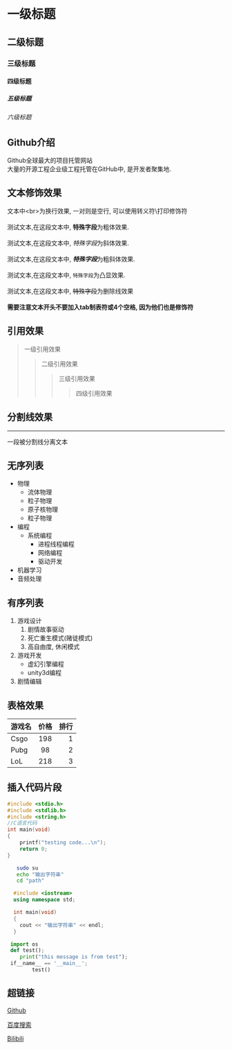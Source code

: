 # 一级标题
## 二级标题
### 三级标题
#### 四级标题
##### 五级标题
###### 六级标题


## Github介绍

Github全球最大的项目托管网站<br>大量的开源工程企业级工程托管在GitHub中, 是开发者聚集地.

## 文本修饰效果
文本中\<br\>为换行效果, 一对则是空行, 可以使用转义符\\打印修饰符<br><br>
测试文本,在这段文本中, **特殊字段**为粗体效果.<br><br>
测试文本,在这段文本中, *特殊字段*为斜体效果.<br><br>
测试文本,在这段文本中, ***特殊字段***为粗斜体效果.<br><br>
测试文本,在这段文本中, `特殊字段`为凸显效果.<br><br>
测试文本,在这段文本中, ~~特殊字段~~为删除线效果<br><br>
**需要注意文本开头不要加入tab制表符或4个空格, 因为他们也是修饰符**

## 引用效果

> 一级引用效果
>> 二级引用效果
>>> 三级引用效果
>>>> 四级引用效果

## 分割线效果
---
一段被分割线分离文本


## 无序列表

* 物理
  * 流体物理
  * 粒子物理
  * 原子核物理
  * 粒子物理
* 编程
  * 系统编程
    * 进程线程编程
    * 网络编程
    * 驱动开发
* 机器学习
* 音频处理


## 有序列表

1. 游戏设计
    1. 剧情故事驱动
    2. 死亡重生模式(赌徒模式)
    3. 高自由度, 休闲模式
2. 游戏开发
    * 虚幻引擎编程
    * unity3d编程
3. 剧情编辑

## 表格效果

游戏名|价格|排行
--|:--:|--:
Csgo|198|1
Pubg|98|2
LoL|218|3

## 插入代码片段

```c
#include <stdio.h>
#include <stdlib.h>
#include <string.h>
//C语言代码
int main(void)
{
	printf("testing code...\n");
	return 0;
}
```

```bash
   sudo su
   echo "输出字符串"
   cd "path"
```

```cpp
  #include <iostream>
  using namespace std;

  int main(void)
  {
  	cout << "输出字符串" << endl;
  }
```

```python
 import os
 def test();
 	print("this message is from test");
 if__name__ == '__main__';
 		test()
```

## 超链接

[Github](https://github.com "跳转到github")

[百度搜索](https://www.baidu.com "跳转到百度")

[Bilibili](https://www.bilibili.com "Bilibili")

